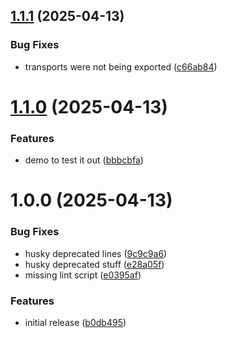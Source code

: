 ## [1.1.1](https://github.com/hiddentao/logger/compare/v1.1.0...v1.1.1) (2025-04-13)


### Bug Fixes

* transports were not being exported ([c66ab84](https://github.com/hiddentao/logger/commit/c66ab843aa943155fb15970fa5dddc85496f59dc))

# [1.1.0](https://github.com/hiddentao/logger/compare/v1.0.0...v1.1.0) (2025-04-13)


### Features

* demo to test it out ([bbbcbfa](https://github.com/hiddentao/logger/commit/bbbcbfa132eda908bbe1af3c68374390918b8283))

# 1.0.0 (2025-04-13)


### Bug Fixes

* husky deprecated lines ([9c9c9a6](https://github.com/hiddentao/logger/commit/9c9c9a60c04bb96ad3c42d4e2ca261e2a06354ce))
* husky deprecated stuff ([e28a05f](https://github.com/hiddentao/logger/commit/e28a05f4f296ecddda655aaae852ef4fb4e7b640))
* missing lint script ([e0395af](https://github.com/hiddentao/logger/commit/e0395af9b983ef33fce7a26befed1a98462cf8e6))


### Features

* initial release ([b0db495](https://github.com/hiddentao/logger/commit/b0db4951e2743a7e4336369010cd19e8bd6f855b))
